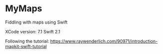 # MyMaps
Fiddling with maps using Swift

XCode version: 7.1
Swift 2.1

Following the tutorial: https://www.raywenderlich.com/90971/introduction-mapkit-swift-tutorial
